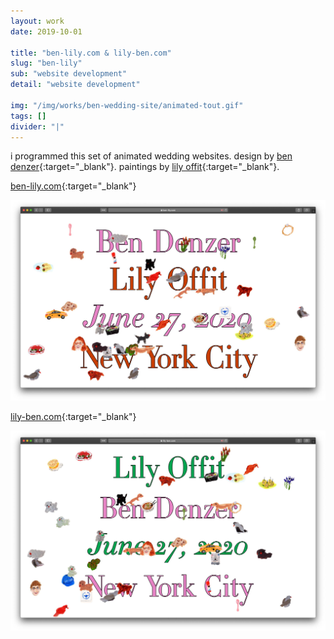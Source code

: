 ```yaml
---
layout: work
date: 2019-10-01

title: "ben-lily.com & lily-ben.com"
slug: "ben-lily"
sub: "website development"
detail: "website development"

img: "/img/works/ben-wedding-site/animated-tout.gif"
tags: []
divider: "|"
---
```


i programmed this set of animated wedding websites. design by [ben denzer](https://bendenzer.com/){:target="_blank"}. paintings by [lily offit](https://cargocollective.com/lilyoffit){:target="_blank"}.

[ben-lily.com](https://ben-lily.com){:target="_blank"}

![ben website](/img/works/ben-wedding-site/ben.jpg)

[lily-ben.com](https://lily-ben.com){:target="_blank"}

![ben website](/img/works/ben-wedding-site/lily.jpg)
